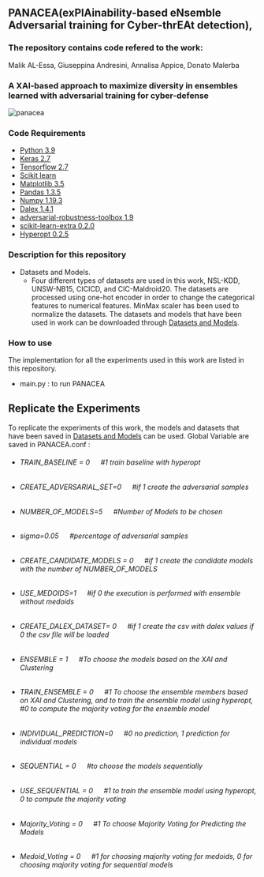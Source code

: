 ## PANACEA(exPlAinability-based eNsemble Adversarial training for Cyber-thrEAt detection),




### The repository contains code refered to the work:

Malik AL-Essa, Giuseppina Andresini, Annalisa Appice, Donato Malerba

### A XAI-based approach to maximize diversity in ensembles learned with adversarial training for cyber-defense

![panacea](https://user-images.githubusercontent.com/38468857/159690725-7da25600-6caf-4601-b30a-bc575e64e16d.png)



### Code Requirements

 * [Python 3.9](https://www.python.org/downloads/release/python-390/)
 * [Keras 2.7](https://github.com/keras-team/keras)
 * [Tensorflow 2.7](https://www.tensorflow.org/)
 * [Scikit learn](https://scikit-learn.org/stable/)
 * [Matplotlib 3.5](https://matplotlib.org/)
 * [Pandas 1.3.5](https://pandas.pydata.org/)
 * [Numpy 1.19.3](https://numpy.org/)
 * [Dalex 1.4.1](https://github.com/ModelOriented/DALEX)
 * [adversarial-robustness-toolbox 1.9](https://github.com/Trusted-AI/adversarial-robustness-toolbox)
 * [scikit-learn-extra 0.2.0](https://scikit-learn-extra.readthedocs.io/en/stable/)
 * [Hyperopt 0.2.5](https://pypi.org/project/hyperopt/)


###  Description for this repository

* Datasets and Models.
  * Four different types of datasets are used in this work, NSL-KDD, UNSW-NB15, CICICD, and CIC-Maldroid20. The datasets are processed using one-hot encoder
   in order to change the categorical features to numerical features. MinMax scaler has been used to normalize the datasets. The datasets and models that have been used 
   in work can be downloaded through [Datasets and Models](https://drive.google.com/drive/folders/1KnGoU2l1dxVQxIpq8AX9dAzTHuCl-_I5).
  
   

### How to use

The implementation for all the experiments used in this work are listed in this repository.
  * main.py : to run PANACEA
 


## Replicate the Experiments

To replicate the experiments of this work, the models and datasets that have been saved in [Datasets and Models](https://drive.google.com/drive/folders/1KnGoU2l1dxVQxIpq8AX9dAzTHuCl-_I5) can be used. Global Variable are saved in PANACEA.conf :

* ###### TRAIN_BASELINE = 0   &emsp;        #1 train baseline with hyperopt <br />
* ###### CREATE_ADVERSARIAL_SET=0 &emsp;  #if 1 create the adversarial samples <br />
* ###### NUMBER_OF_MODELS=5       &emsp;  #Number of Models to be chosen <br />

* ###### sigma=0.05             &emsp;      #percentage of adversarial samples <br />
* ###### CREATE_CANDIDATE_MODELS = 0  &emsp; #if 1 create the candidate models with the number of NUMBER_OF_MODELS <br />
* ###### USE_MEDOIDS=1              &emsp;  #if 0 the execution is performed with ensemble without medoids <br />
* ###### CREATE_DALEX_DATASET= 0  &emsp;    #if 1 create the csv with dalex values if 0 the csv file will be loaded <br />
 
* ###### ENSEMBLE = 1       &emsp;          #To choose the models based on the XAI and Clustering <br />
* ###### TRAIN_ENSEMBLE = 0   &emsp;        #1 To choose the ensemble members based on XAI and Clustering, and to train the ensemble model using hyperopt, #0 to compute the majority voting for the ensemble model <br />

* ###### INDIVIDUAL_PREDICTION=0   &emsp;   #0 no prediction, 1 prediction for individual models <br />

* ###### SEQUENTIAL = 0          &emsp;     #to choose the models sequentially <br />
* ###### USE_SEQUENTIAL = 0     &emsp;      #1 to train the ensemble model using hyperopt, 0 to compute the majority voting <br />

* ###### Majority_Voting = 0    &emsp;      #1 To choose Majority Voting for Predicting the Models <br />
* ###### Medoid_Voting = 0     &emsp;       #1 for choosing majority voting for medoids, 0 for choosing majority voting for sequential models <br />


